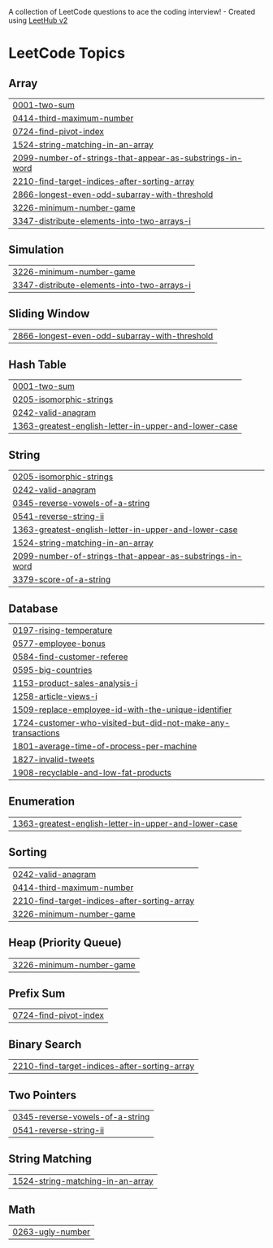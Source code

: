 A collection of LeetCode questions to ace the coding interview! - Created using [LeetHub v2](https://github.com/arunbhardwaj/LeetHub-2.0)
<!---LeetCode Topics Start-->
# LeetCode Topics
## Array
|  |
| ------- |
| [0001-two-sum](https://github.com/RINSHA003/leetcode/tree/master/0001-two-sum) |
| [0414-third-maximum-number](https://github.com/RINSHA003/leetcode/tree/master/0414-third-maximum-number) |
| [0724-find-pivot-index](https://github.com/RINSHA003/leetcode/tree/master/0724-find-pivot-index) |
| [1524-string-matching-in-an-array](https://github.com/RINSHA003/leetcode/tree/master/1524-string-matching-in-an-array) |
| [2099-number-of-strings-that-appear-as-substrings-in-word](https://github.com/RINSHA003/leetcode/tree/master/2099-number-of-strings-that-appear-as-substrings-in-word) |
| [2210-find-target-indices-after-sorting-array](https://github.com/RINSHA003/leetcode/tree/master/2210-find-target-indices-after-sorting-array) |
| [2866-longest-even-odd-subarray-with-threshold](https://github.com/RINSHA003/leetcode/tree/master/2866-longest-even-odd-subarray-with-threshold) |
| [3226-minimum-number-game](https://github.com/RINSHA003/leetcode/tree/master/3226-minimum-number-game) |
| [3347-distribute-elements-into-two-arrays-i](https://github.com/RINSHA003/leetcode/tree/master/3347-distribute-elements-into-two-arrays-i) |
## Simulation
|  |
| ------- |
| [3226-minimum-number-game](https://github.com/RINSHA003/leetcode/tree/master/3226-minimum-number-game) |
| [3347-distribute-elements-into-two-arrays-i](https://github.com/RINSHA003/leetcode/tree/master/3347-distribute-elements-into-two-arrays-i) |
## Sliding Window
|  |
| ------- |
| [2866-longest-even-odd-subarray-with-threshold](https://github.com/RINSHA003/leetcode/tree/master/2866-longest-even-odd-subarray-with-threshold) |
## Hash Table
|  |
| ------- |
| [0001-two-sum](https://github.com/RINSHA003/leetcode/tree/master/0001-two-sum) |
| [0205-isomorphic-strings](https://github.com/RINSHA003/leetcode/tree/master/0205-isomorphic-strings) |
| [0242-valid-anagram](https://github.com/RINSHA003/leetcode/tree/master/0242-valid-anagram) |
| [1363-greatest-english-letter-in-upper-and-lower-case](https://github.com/RINSHA003/leetcode/tree/master/1363-greatest-english-letter-in-upper-and-lower-case) |
## String
|  |
| ------- |
| [0205-isomorphic-strings](https://github.com/RINSHA003/leetcode/tree/master/0205-isomorphic-strings) |
| [0242-valid-anagram](https://github.com/RINSHA003/leetcode/tree/master/0242-valid-anagram) |
| [0345-reverse-vowels-of-a-string](https://github.com/RINSHA003/leetcode/tree/master/0345-reverse-vowels-of-a-string) |
| [0541-reverse-string-ii](https://github.com/RINSHA003/leetcode/tree/master/0541-reverse-string-ii) |
| [1363-greatest-english-letter-in-upper-and-lower-case](https://github.com/RINSHA003/leetcode/tree/master/1363-greatest-english-letter-in-upper-and-lower-case) |
| [1524-string-matching-in-an-array](https://github.com/RINSHA003/leetcode/tree/master/1524-string-matching-in-an-array) |
| [2099-number-of-strings-that-appear-as-substrings-in-word](https://github.com/RINSHA003/leetcode/tree/master/2099-number-of-strings-that-appear-as-substrings-in-word) |
| [3379-score-of-a-string](https://github.com/RINSHA003/leetcode/tree/master/3379-score-of-a-string) |
## Database
|  |
| ------- |
| [0197-rising-temperature](https://github.com/RINSHA003/leetcode/tree/master/0197-rising-temperature) |
| [0577-employee-bonus](https://github.com/RINSHA003/leetcode/tree/master/0577-employee-bonus) |
| [0584-find-customer-referee](https://github.com/RINSHA003/leetcode/tree/master/0584-find-customer-referee) |
| [0595-big-countries](https://github.com/RINSHA003/leetcode/tree/master/0595-big-countries) |
| [1153-product-sales-analysis-i](https://github.com/RINSHA003/leetcode/tree/master/1153-product-sales-analysis-i) |
| [1258-article-views-i](https://github.com/RINSHA003/leetcode/tree/master/1258-article-views-i) |
| [1509-replace-employee-id-with-the-unique-identifier](https://github.com/RINSHA003/leetcode/tree/master/1509-replace-employee-id-with-the-unique-identifier) |
| [1724-customer-who-visited-but-did-not-make-any-transactions](https://github.com/RINSHA003/leetcode/tree/master/1724-customer-who-visited-but-did-not-make-any-transactions) |
| [1801-average-time-of-process-per-machine](https://github.com/RINSHA003/leetcode/tree/master/1801-average-time-of-process-per-machine) |
| [1827-invalid-tweets](https://github.com/RINSHA003/leetcode/tree/master/1827-invalid-tweets) |
| [1908-recyclable-and-low-fat-products](https://github.com/RINSHA003/leetcode/tree/master/1908-recyclable-and-low-fat-products) |
## Enumeration
|  |
| ------- |
| [1363-greatest-english-letter-in-upper-and-lower-case](https://github.com/RINSHA003/leetcode/tree/master/1363-greatest-english-letter-in-upper-and-lower-case) |
## Sorting
|  |
| ------- |
| [0242-valid-anagram](https://github.com/RINSHA003/leetcode/tree/master/0242-valid-anagram) |
| [0414-third-maximum-number](https://github.com/RINSHA003/leetcode/tree/master/0414-third-maximum-number) |
| [2210-find-target-indices-after-sorting-array](https://github.com/RINSHA003/leetcode/tree/master/2210-find-target-indices-after-sorting-array) |
| [3226-minimum-number-game](https://github.com/RINSHA003/leetcode/tree/master/3226-minimum-number-game) |
## Heap (Priority Queue)
|  |
| ------- |
| [3226-minimum-number-game](https://github.com/RINSHA003/leetcode/tree/master/3226-minimum-number-game) |
## Prefix Sum
|  |
| ------- |
| [0724-find-pivot-index](https://github.com/RINSHA003/leetcode/tree/master/0724-find-pivot-index) |
## Binary Search
|  |
| ------- |
| [2210-find-target-indices-after-sorting-array](https://github.com/RINSHA003/leetcode/tree/master/2210-find-target-indices-after-sorting-array) |
## Two Pointers
|  |
| ------- |
| [0345-reverse-vowels-of-a-string](https://github.com/RINSHA003/leetcode/tree/master/0345-reverse-vowels-of-a-string) |
| [0541-reverse-string-ii](https://github.com/RINSHA003/leetcode/tree/master/0541-reverse-string-ii) |
## String Matching
|  |
| ------- |
| [1524-string-matching-in-an-array](https://github.com/RINSHA003/leetcode/tree/master/1524-string-matching-in-an-array) |
## Math
|  |
| ------- |
| [0263-ugly-number](https://github.com/RINSHA003/leetcode/tree/master/0263-ugly-number) |
<!---LeetCode Topics End-->